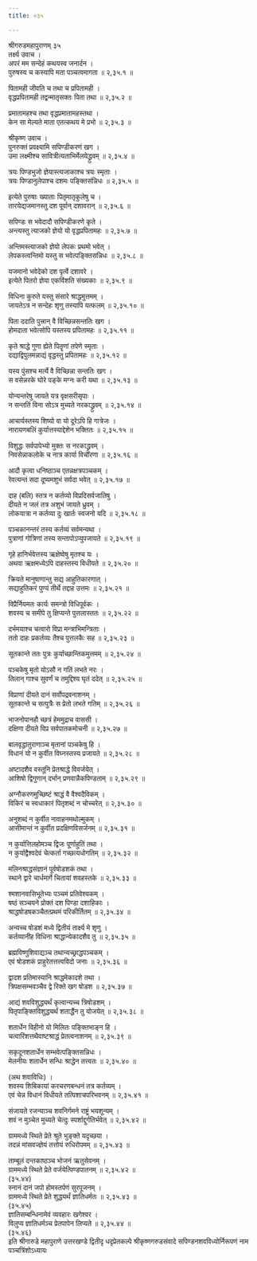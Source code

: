 ```yaml
---
title: ०३५

---
```

श्रीगरुडमहापुराणम् ३५  
तर्क्ष्य उवाच ।  
अपरं मम सन्देहं कथयस्व जनार्दन ।  
पुरुषस्य च कस्यापि मता पञ्चत्वमागता ॥ २,३५.१ ॥  
  
पितामही जीवति च तथा च प्रपितामही ।  
वृद्धप्रपितामही तद्वन्मातृसक्तः पिता तथा ॥ २,३५.२ ॥  
  
प्रमातामहश्च तथा वृद्धप्रमातामहस्तथा ।  
केन सा मेल्यते माता एतत्कथय मे प्रभो ॥ २,३५.३ ॥  
  
श्रीकृष्ण उवाच ।  
पुनरुक्तं प्रवक्ष्यामि सपिण्डीकरणं खग ।  
उमा लक्ष्मीश्च सावित्रीत्यताभिर्मेलयेद्ध्रुवम् ॥ २,३५.४ ॥  
  
त्रयः पिण्डभुजो ज्ञेयास्त्यजाकाश्च त्रयः स्मृताः ।  
त्रयः पिण्डानुलेपाश्च दशमः पङ्क्तिसंन्निधः ॥ २,३५.५ ॥  
  
इत्येते पुरुषाः ख्याताः पितृमातृकुलेषु च ।  
तारयेद्यजमानस्तु दश पूर्वान् दशावरान् ॥ २,३५.६ ॥  
  
सपिण्डः स भवेदादौ सपिण्डीकरणे कृते ।  
अन्त्यस्तु त्याजको ज्ञेयो यो वृद्धप्रपितामहः ॥ २,३५.७ ॥  
  
अन्तिमस्त्याजको ज्ञेयो लेपकः प्रथमो भवेत् ।  
लेपकस्त्वन्तिमो यस्तु स भवेत्पङ्क्तिसन्निधः ॥ २,३५.८ ॥  
  
यजमानो भवेदेको दश पृर्त्वे दशावरे ।  
इत्येते पितरो ज्ञेया एकविंशति संख्यकाः ॥ २,३५.९ ॥  
  
विधिना कुरुते यस्तु संसारे श्राद्धमुत्तमम् ।  
जायतेऽत्र न सन्देहः शृणु तस्यापि यत्फलम् ॥ २,३५.१० ॥  
  
पिता ददाति पुत्त्रान् वै विच्छिन्नसन्ततिः खग ।  
होमदाता भवेत्सोपि यस्तस्य प्रपितामहः ॥ २,३५.११ ॥  
  
कृते श्राद्धे गुणा ह्येते पितॄणां तपेणे स्मृताः ।  
दद्याद्विपुलमन्नाद्यं वृद्धस्तु प्रपितामहः ॥ २,३५.१२ ॥  
  
यस्य पुंसश्च मर्त्ये वै विच्छिन्ना सन्ततिः खग ।  
स वसेन्नरके घोरे पङ्के मग्नः करी यथा ॥ २,३५.१३ ॥  
  
योन्यन्तरेषु जायते यत्र वृक्षसरीसृपाः ।  
न सन्ततिं विना सोऽत्र मुच्यते नरकाद्ध्रुवम् ॥ २,३५.१४ ॥  
  
आचार्यस्तस्य शिष्यो वा यो दूरेऽपि हि गात्रेजः ।  
नारायणबलिं कुर्यात्तस्याद्देशेन भक्तितः ॥ २,३५.१५ ॥  
  
विशुद्धः सर्वपापेभ्यो मुक्तः स नरकाद्ध्रुवम् ।  
निवसेन्नाकलोके च नात्र कार्या विचारणा ॥ २,३५.१६ ॥  
  
आदौ कृत्वा धनिष्ठाञ्च एतन्नक्षत्रपञ्चकम् ।  
रेवत्यन्तं सदा दूष्यमशुभं सर्वदा भवेत् ॥ २,३५.१७ ॥  
  
दाह (बलि) स्तत्र न कर्तव्यो विप्रदिसर्वजातिषु ।  
दीयते न जलं तत्र अशुभं जायते ध्रुवम् ।  
लोकयात्रा न कर्तव्या दुः खार्तः स्वजनो यदि ॥ २,३५.१८ ॥  
  
पञ्चकानन्तरं तस्य कर्तव्यं सर्वमन्यथा ।  
पुत्राणां गोत्रिणां तस्य सन्तापोऽप्युपजायते ॥ २,३५.१९ ॥  
  
गृहे हानिर्भवेत्तस्य ऋक्षेष्वेषु मृतश्च यः ।  
अथवा ऋक्षमध्येऽपि दाहस्तस्य विधीयते ॥ २,३५.२० ॥  
  
क्रियते मानुषाणान्तु सद्य आहुतिकारणात् ।  
सद्याहुतिकरं पुण्यं तीर्थे तद्दाह उत्तमः ॥ २,३५.२१ ॥  
  
विप्रैर्नियमतः कार्यः समन्त्रो विधिपूर्वकः ।  
शवस्य च समीपे तु क्षिप्यन्ते पुत्तलास्ततः ॥ २,३५.२२ ॥  
  
दर्भमयाश्च चत्वारो विप्रा मन्त्राभिमन्त्रिताः ।  
ततो दाहः प्रकर्तव्यः तैश्च पुत्तलकैः सह ॥ २,३५.२३ ॥  
  
सूतकान्ते ततः पुत्रः कुर्याच्छान्तिकमुत्तमम् ॥ २,३५.२४ ॥  
  
पञ्चकेषु मृतो योऽसौ न गतिं लभते नरः ।  
तिलान् गाश्च सुवर्णं च तमुद्दिश्य घृतं ददेत् ॥ २,३५.२५ ॥  
  
विप्राणां दीयते दानं सर्वोपद्रवनाशनम् ।  
सूतकान्ते च सत्पुत्रैः स प्रेतो लभते गतिम् ॥ २,३५.२६ ॥  
  
भाजनोपानहौ च्छत्रं हेममुद्राच वाससी ।  
दक्षिणा दीयते विप्र सर्वपातकमोचनी ॥ २,३५.२७ ॥  
  
बालवृद्धातुराणाञ्च मृतानां पञ्चकेषु हि ।  
विधानं यो न कुर्वीत विघ्नस्तस्य प्रजायते ॥ २,३५.२८ ॥  
  
अष्टादशैव वस्तूनि प्रेतश्राद्धे विवर्जयेत् ।  
आशिषो द्विगुणान् दर्भान् प्रणवान्नैकपिण्डताम् ॥ २,३५.२९ ॥  
  
अग्नौकरणमुच्छिष्टं श्राद्धं वै वैश्वदैविकम् ।  
विकिरं च स्वधाकारं पितृशब्दं न चोच्चरेत् ॥ २,३५.३० ॥  
  
अनुशब्दं न कुर्वीत नावाहनमथोल्मुकम् ।  
आसीमान्तं न कुर्वीत प्रदक्षिणविसर्जनम् ॥ २,३५.३१ ॥  
  
न कुर्यात्तिलहोमञ्च द्विजः पूर्णाहुतिं तथा ।  
न कुर्याद्वैश्वदेवं चेत्कर्ता गच्छत्यधोगतिम् ॥ २,३५.३२ ॥  
  
मलिनश्राद्धसंज्ञानं पूर्वषोडशकं तथा ।  
स्थाने द्वारे चार्धमार्गे चितायां शवहस्तके ॥ २,३५.३३ ॥  
  
श्मशानवासिभूतेभ्यः पञ्चमं प्रतिवेश्यकम् ।  
षष्ठं सञ्चयने प्रोक्तं दश पिण्डा दशाहिकाः ।  
श्राद्धषोडषकञ्चैतत्प्रथमं परिकीर्तितम् ॥ २,३५.३४ ॥  
  
अन्यच्च षोडशं मध्ये द्वितीयं तार्क्ष्य मे शृणु ।  
कर्तव्यानीह विधिना श्राद्धान्येकादशैव तु ॥ २,३५.३५ ॥  
  
ब्रह्मविष्णुशिवाद्यञ्च तथान्यच्छ्राद्धपञ्चकम् ।  
एवं षोडशकं प्राहुरेतत्तत्त्वविदो जनाः ॥ २,३५.३६ ॥  
  
द्वादश प्रतिमास्यानि श्राद्धमेकादशे तथा ।  
त्रिपक्षसम्भवञ्चैव द्वे रिक्ते खग षोडश ॥ २,३५.३७ ॥  
  
आद्यं शवविशुद्ध्यर्थं कृत्वान्यच्च त्रिषोडशम् ।  
पितृपाङ्क्तिविशुद्ध्यर्थं शताद्धैंन तु योजयेत् ॥ २,३५.३८ ॥  
  
शतार्धेन विहीनो यो मिलितः पङ्क्तिभाङ्न हि ।  
चत्वारिंशत्तथैवाष्टश्राद्धं प्रेतत्वनाशनम् ॥ २,३५.३९ ॥  
  
सकृदूनशतार्धेन सम्भवेत्पङ्क्तिसन्निधः ।  
मेलनीयः शतार्धेन सन्धिः श्राद्धेन तत्त्वतः ॥ २,३५.४० ॥  
  
(अथ शवाविधिः) ।  
शवस्य शिबिकायां करचरणबन्धनं तत्र कर्तव्यम् ।  
एवं चेन्न विधानं विधीयते तत्पिशाचपरिभवनम् ॥ २,३५.४१ ॥  
  
संजायते रजन्याञ्च शवनिर्गमने राष्ट्रं भयशून्यम् ।  
शवं न मुञ्चेत मुच्यते चेत्दुः स्पर्शाद्दुर्गतिर्भवेत् ॥ २,३५.४२ ॥  
  
ग्राममध्ये स्थिते प्रेते श्रुते भुङ्क्ते यदृच्छया ।  
तदन्नं मांसवज्ज्ञेयं तत्तोयं रुधिरोपमम् ॥ २,३५.४३ ॥  
  
ताम्बूलं दन्तकाष्ठञ्च भोजनं ऋतुसेवनम् ।  
ग्राममध्ये स्थिते प्रेते वर्जयेत्पिण्डपातनम् ॥ २,३५.४२ ॥  
(३५.४४)  
स्नानं दानं जपो होमस्तर्पणं सुरपूजनम् ।  
ग्राममध्ये स्थिते प्रेते शुद्ध्यर्थं ज्ञातिधर्मतः ॥ २,३५.४३ ॥  
(३५.४५)  
ज्ञातिसम्बन्धिनामेवं व्यवहारः खगेश्वर ।  
विलुप्य ज्ञातिधर्मञ्च प्रेतपापेन लिप्यते ॥ २,३५.४४ ॥  
(३५.४६)  
इति श्रीगारुडे महापुराणे उत्तरखण्डे द्वितीदृ धदृप्रेतकल्पे श्रीकृष्णगरुडसंवादे सपिण्डनशवविध्योर्निरूपणं नाम पञ्चत्रिंशोऽध्यायः